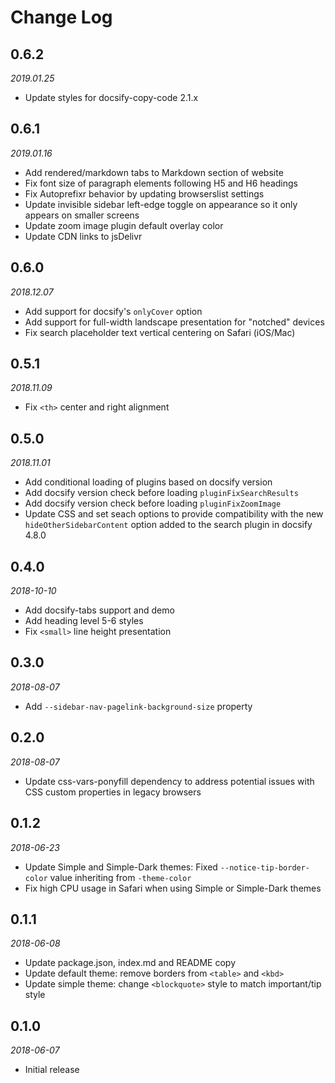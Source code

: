 # Change Log

## 0.6.2

*2019.01.25*

- Update styles for docsify-copy-code 2.1.x

## 0.6.1

*2019.01.16*

- Add rendered/markdown tabs to Markdown section of website
- Fix font size of paragraph elements following H5 and H6 headings
- Fix Autoprefixr behavior by updating browserslist settings
- Update invisible sidebar left-edge toggle on appearance so it only appears
  on smaller screens
- Update zoom image plugin default overlay color
- Update CDN links to jsDelivr

## 0.6.0

*2018.12.07*

- Add support for docsify's `onlyCover` option
- Add support for full-width landscape presentation for "notched" devices
- Fix search placeholder text vertical centering on Safari (iOS/Mac)

## 0.5.1

*2018.11.09*

- Fix `<th>` center and right alignment

## 0.5.0

*2018.11.01*

- Add conditional loading of plugins based on docsify version
- Add docsify version check before loading `pluginFixSearchResults`
- Add docsify version check before loading `pluginFixZoomImage`
- Update CSS and set seach options to provide compatibility with the new
  `hideOtherSidebarContent` option added to the search plugin in docsify 4.8.0

## 0.4.0

*2018-10-10*

- Add docsify-tabs support and demo
- Add heading level 5-6 styles
- Fix `<small>` line height presentation

## 0.3.0

*2018-08-07*

- Add `--sidebar-nav-pagelink-background-size` property

## 0.2.0

*2018-08-07*

- Update css-vars-ponyfill dependency to address potential issues with
  CSS custom properties in legacy browsers

## 0.1.2

*2018-06-23*

- Update Simple and Simple-Dark themes: Fixed `--notice-tip-border-color`
  value inheriting from `-theme-color`
- Fix high CPU usage in Safari when using Simple or Simple-Dark themes

## 0.1.1

*2018-06-08*

- Update package.json, index.md and README copy
- Update default theme: remove borders from `<table>` and `<kbd>`
- Update simple theme: change `<blockquote>` style to match important/tip style

## 0.1.0

*2018-06-07*

- Initial release
